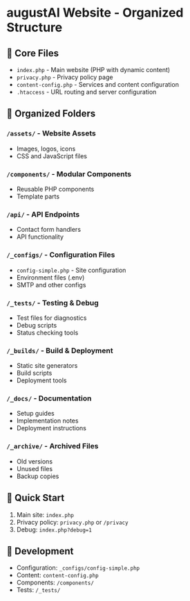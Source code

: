 # augustAI Website - Organized Structure

## 📁 Core Files
- `index.php` - Main website (PHP with dynamic content)
- `privacy.php` - Privacy policy page
- `content-config.php` - Services and content configuration
- `.htaccess` - URL routing and server configuration

## 📁 Organized Folders

### `/assets/` - Website Assets
- Images, logos, icons
- CSS and JavaScript files

### `/components/` - Modular Components  
- Reusable PHP components
- Template parts

### `/api/` - API Endpoints
- Contact form handlers
- API functionality

### `/_configs/` - Configuration Files
- `config-simple.php` - Site configuration
- Environment files (.env)
- SMTP and other configs

### `/_tests/` - Testing & Debug
- Test files for diagnostics
- Debug scripts
- Status checking tools

### `/_builds/` - Build & Deployment
- Static site generators
- Build scripts
- Deployment tools

### `/_docs/` - Documentation
- Setup guides
- Implementation notes
- Deployment instructions

### `/_archive/` - Archived Files
- Old versions
- Unused files
- Backup copies

## 🚀 Quick Start
1. Main site: `index.php`
2. Privacy policy: `privacy.php` or `/privacy`
3. Debug: `index.php?debug=1`

## 🔧 Development
- Configuration: `_configs/config-simple.php`
- Content: `content-config.php`
- Components: `/components/`
- Tests: `/_tests/`
